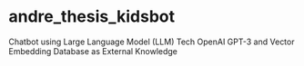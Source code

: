 # andre_thesis_kidsbot
Chatbot using Large Language Model (LLM) Tech OpenAI GPT-3 and Vector Embedding Database as External Knowledge
